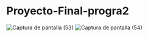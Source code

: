 # Proyecto-Final-progra2


![Captura de pantalla (53)](https://user-images.githubusercontent.com/109645043/198501827-77cdfc7f-7e8d-4ef6-bed2-6b44cf31d553.png)
![Captura de pantalla (54)](https://user-images.githubusercontent.com/109645043/198501845-129a5154-7e50-4487-863d-4f570a725a0c.png)
